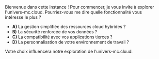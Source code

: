 Bienvenue dans cette instance ! Pour commencer, je vous invite à explorer l'univers-mc.cloud. Pourriez-vous me dire quelle fonctionnalité vous intéresse le plus ?

* **A)** La gestion simplifiée des ressources cloud hybrides ?
* **B)** La sécurité renforcée de vos données ?
* **C)** La compatibilité avec vos applications tierces ?
* **D)** La personnalisation de votre environnement de travail ?


Votre choix influencera notre exploration de l'univers-mc.cloud. 


